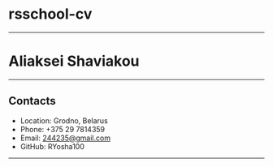 # rsschool-cv

***
# Aliaksei Shaviakou

***

## Contacts
 * Location: Grodno, Belarus
 * Phone: +375 29 7814359
 * Email: 244235@gmail.com
 * GitHub: RYosha100

 ***

 